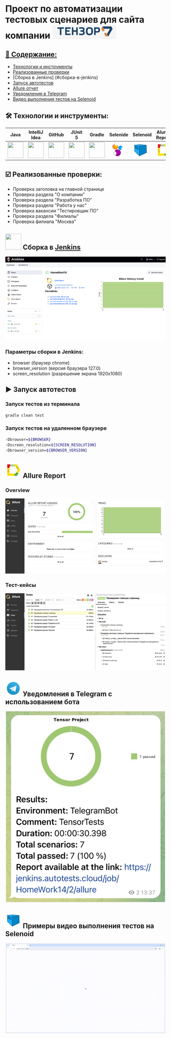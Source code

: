# Проект по автоматизации тестовых сценариев для сайта компании <a href="https://tensor.ru"> <img src="images/logo_tensor.png" width="200" >

## 📔 Содержание:
- [Технологии и инструменты](#-технологии-и-инструменты)
- [Реализованные проверки](#-реализованные-проверки)
- [Сборка в Jenkins] (#cборка-в-jenkins)
- [Запуск автотестов](#-запуск-автотестов)
- [Allure отчет](#allure-report)
- [Уведомления в Telegram](#уведомления-в-telegram)
- [Видео выполнения тестов на Selenoid](#видео-выполнения-тестов-на-selenoid)

## 🛠 Технологии и инструменты: 

| Java | IntelliJ <br> Idea | GitHub | JUnit <br> 5 | Gradle | Selenide | Selenoid | Alurre <br> Report | Jenkins | Telegram |  
|------|--------------------|--------|--------------|--------|----------|----------|--------------------|---------|----------|
| <img src="https://cdn.jsdelivr.net/gh/devicons/devicon@latest/icons/java/java-original-wordmark.svg" width="50" height="50" /> | <img src="https://cdn.jsdelivr.net/gh/devicons/devicon@latest/icons/intellij/intellij-original.svg" width="50" height="50" /> | <img src="https://cdn.jsdelivr.net/gh/devicons/devicon@latest/icons/github/github-original.svg" width="50" height="50" /> | <img src="https://cdn.jsdelivr.net/gh/devicons/devicon@latest/icons/junit/junit-original.svg" width="50" height="50" /> | <img src="https://cdn.jsdelivr.net/gh/devicons/devicon@latest/icons/gradle/gradle-original.svg" width="50" height="50" /> | <img src="images/Selenide.svg" width="50" height="50" /> | <img src="images/Selenoid.svg" width="50" height="50" /> | <img src="images/Allure_Report.svg" width="50" height="50" /> | <img src="https://cdn.jsdelivr.net/gh/devicons/devicon@latest/icons/jenkins/jenkins-original.svg" width="50" height="50" /> | <img src="images/Telegram.svg" width="50" height="50" /> |
          
## ☑️ Реализованные проверки:

- Проверка заголовка на главной странице  
- Проверка раздела "О компании"
- Проверка раздела "Разработка ПО"
- Проверка раздела "Работа у нас"
- Проверка вакансии "Тестировщик ПО"
- Проверка раздела "Филиалы"
- Проверка филиала "Москва"

## <img src="https://cdn.jsdelivr.net/gh/devicons/devicon@latest/icons/jenkins/jenkins-original.svg" width="50" height="50" /> Сборка в [Jenkins](https://jenkins.autotests.cloud/job/HomeWork14/)
<p align="center">
<img src="images/screenshot_jenkins.png">
</p> 

### Параметры сборки в Jenkins:
- browser (браузер chrome)
- browser_version (версия браузера 127.0)
- screen_resolution (разрешение экрана 1920x1080)

## ▶️ Запуск автотестов

### Запуск тестов из терминала

```bash
gradle clean test
```

### Запуск тестов на удаленном браузере

```bash
-Dbrowser=${BROWSER}
-Dscreen_resolution=${SCREEN_RESOLUTION}
-Dbrowser_version=${BROWSER_VERSION}
```

## <img src="images/Allure_Report.svg" width="50" height="50" /> Allure Report
### Overview
<p align="center">  
<img src="images/screenshort_allure.png">
</p>  

### Тест-кейсы
<p align="center">  
<img src="images/screenshort_allureReport.png">
</p>  

## <img src="images/Telegram.svg" width="50" height="50" /> Уведомления в Telegram с использованием бота
<p align="center">  
<img src="images/telegramBot.png" width="500">
</p>  

## <img src="images/Selenoid.svg" width="50" height="50" /> Примеры видео выполнения тестов на Selenoid
<p align="center">  
<img src="images/video.gif" width="500">
</p>

